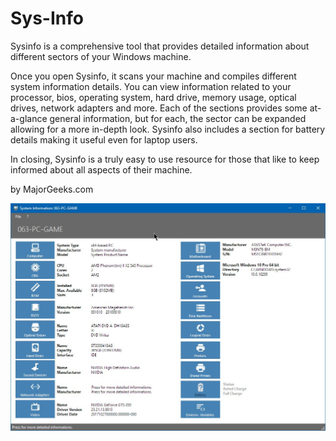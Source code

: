 # Sys-Info
Sysinfo is a comprehensive tool that provides detailed information about different sectors of your Windows machine.

Once you open Sysinfo, it scans your machine and compiles different system information details. You can view information related to your processor, bios, operating system, hard drive, memory usage, optical drives, network adapters and more. Each of the sections provides some at-a-glance general information, but for each, the sector can be expanded allowing for a more in-depth look. Sysinfo also includes a section for battery details making it useful even for laptop users.

In closing, Sysinfo is a truly easy to use resource for those that like to keep informed about all aspects of their machine. 

by MajorGeeks.com

<img src = "1.jpg">
